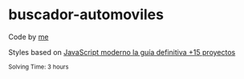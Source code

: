 # buscador-automoviles




Code by [me](https://github.com/sofiamejiamuro)

Styles based on [JavaScript moderno la guía definitiva +15 proyectos](https://www.udemy.com/share/101Z6UBksSdFlTQHQ=/)


<sup>Solving Time: 3 hours</sup>
